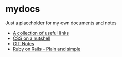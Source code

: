 # mydocs
Just a placeholder for my own documents and notes

* [A collection of useful links](links.md)
* [CSS on a nutshell](CSS_on_a_nutshell.md)
* [GIT Notes](git_cheatsheet.md)
* [Ruby on Rails - Plain and simple](RoR_plain_and_simple.md)
